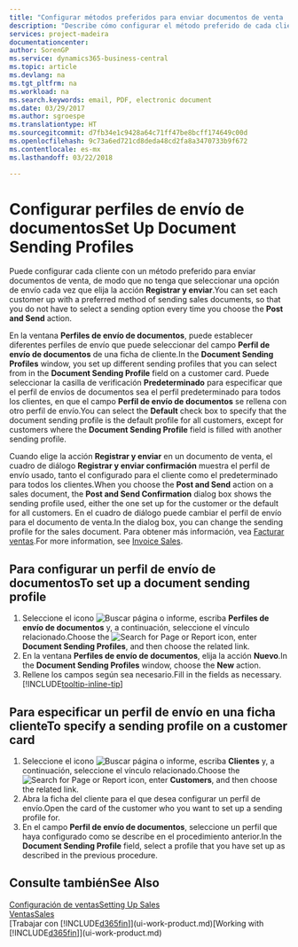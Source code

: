 ```yaml
---
title: "Configurar métodos preferidos para enviar documentos de venta | Documentos de Microsoft"
description: "Describe cómo configurar el método preferido de cada cliente de enviar documentos de venta, por ejemplo, correo electrónico, PDF, documento electrónico, etc."
services: project-madeira
documentationcenter: 
author: SorenGP
ms.service: dynamics365-business-central
ms.topic: article
ms.devlang: na
ms.tgt_pltfrm: na
ms.workload: na
ms.search.keywords: email, PDF, electronic document
ms.date: 03/29/2017
ms.author: sgroespe
ms.translationtype: HT
ms.sourcegitcommit: d7fb34e1c9428a64c71ff47be8bcff174649c00d
ms.openlocfilehash: 9c73a6ed721cd8deda48cd2fa8a3470733b9f672
ms.contentlocale: es-mx
ms.lasthandoff: 03/22/2018

---
```

# <a name="set-up-document-sending-profiles"></a><span data-ttu-id="07aa1-103">Configurar perfiles de envío de documentos</span><span class="sxs-lookup"><span data-stu-id="07aa1-103">Set Up Document Sending Profiles</span></span>
<span data-ttu-id="07aa1-104">Puede configurar cada cliente con un método preferido para enviar documentos de venta, de modo que no tenga que seleccionar una opción de envío cada vez que elija la acción **Registrar y enviar**.</span><span class="sxs-lookup"><span data-stu-id="07aa1-104">You can set each customer up with a preferred method of sending sales documents, so that you do not have to select a sending option every time you choose the **Post and Send** action.</span></span>

<span data-ttu-id="07aa1-105">En la ventana **Perfiles de envío de documentos**, puede establecer diferentes perfiles de envío que puede seleccionar del campo **Perfil de envío de documentos** de una ficha de cliente.</span><span class="sxs-lookup"><span data-stu-id="07aa1-105">In the **Document Sending Profiles** window, you set up different sending profiles that you can select from in the **Document Sending Profile** field on a customer card.</span></span> <span data-ttu-id="07aa1-106">Puede seleccionar la casilla de verificación **Predeterminado** para especificar que el perfil de envíos de documentos sea el perfil predeterminado para todos los clientes, en que el campo **Perfil de envío de documentos** se rellena con otro perfil de envío.</span><span class="sxs-lookup"><span data-stu-id="07aa1-106">You can select the **Default** check box to specify that the document sending profile is the default profile for all customers, except for customers where the **Document Sending Profile** field is filled with another sending profile.</span></span>

<span data-ttu-id="07aa1-107">Cuando elige la acción **Registrar y enviar** en un documento de venta, el cuadro de diálogo **Registrar y enviar confirmación** muestra el perfil de envío usado, tanto el configurado para el cliente como el predeterminado para todos los clientes.</span><span class="sxs-lookup"><span data-stu-id="07aa1-107">When you choose the **Post and Send** action on a sales document, the **Post and Send Confirmation** dialog box shows the sending profile used, either the one set up for the customer or the default for all customers.</span></span> <span data-ttu-id="07aa1-108">En el cuadro de diálogo puede cambiar el perfil de envío para el documento de venta.</span><span class="sxs-lookup"><span data-stu-id="07aa1-108">In the dialog box, you can change the sending profile for the sales document.</span></span> <span data-ttu-id="07aa1-109">Para obtener más información, vea [Facturar ventas](sales-how-invoice-sales.md).</span><span class="sxs-lookup"><span data-stu-id="07aa1-109">For more information, see [Invoice Sales](sales-how-invoice-sales.md).</span></span>

## <a name="to-set-up-a-document-sending-profile"></a><span data-ttu-id="07aa1-110">Para configurar un perfil de envío de documentos</span><span class="sxs-lookup"><span data-stu-id="07aa1-110">To set up a document sending profile</span></span>
1. <span data-ttu-id="07aa1-111">Seleccione el icono ![Buscar página o informe](media/ui-search/search_small.png "icono Buscar página o informe"), escriba **Perfiles de envío de documentos** y, a continuación, seleccione el vínculo relacionado.</span><span class="sxs-lookup"><span data-stu-id="07aa1-111">Choose the ![Search for Page or Report](media/ui-search/search_small.png "Search for Page or Report icon") icon, enter **Document Sending Profiles**, and then choose the related link.</span></span>
2. <span data-ttu-id="07aa1-112">En la ventana **Perfiles de envío de documentos**, elija la acción **Nuevo**.</span><span class="sxs-lookup"><span data-stu-id="07aa1-112">In the **Document Sending Profiles** window, choose the **New** action.</span></span>
3. <span data-ttu-id="07aa1-113">Rellene los campos según sea necesario.</span><span class="sxs-lookup"><span data-stu-id="07aa1-113">Fill in the fields as necessary.</span></span> [!INCLUDE[tooltip-inline-tip](includes/tooltip-inline-tip_md.md)]

## <a name="to-specify-a-sending-profile-on-a-customer-card"></a><span data-ttu-id="07aa1-114">Para especificar un perfil de envío en una ficha cliente</span><span class="sxs-lookup"><span data-stu-id="07aa1-114">To specify a sending profile on a customer card</span></span>
1. <span data-ttu-id="07aa1-115">Seleccione el icono ![Buscar página o informe](media/ui-search/search_small.png "icono Buscar página o informe"), escriba **Clientes** y, a continuación, seleccione el vínculo relacionado.</span><span class="sxs-lookup"><span data-stu-id="07aa1-115">Choose the ![Search for Page or Report](media/ui-search/search_small.png "Search for Page or Report icon") icon, enter **Customers**, and then choose the related link.</span></span>
2. <span data-ttu-id="07aa1-116">Abra la ficha del cliente para el que desea configurar un perfil de envío.</span><span class="sxs-lookup"><span data-stu-id="07aa1-116">Open the card of the customer who you want to set up a sending profile for.</span></span>
3. <span data-ttu-id="07aa1-117">En el campo **Perfil de envío de documentos**, seleccione un perfil que haya configurado como se describe en el procedimiento anterior.</span><span class="sxs-lookup"><span data-stu-id="07aa1-117">In the **Document Sending Profile** field, select a profile that you have set up as described in the previous procedure.</span></span>

## <a name="see-also"></a><span data-ttu-id="07aa1-118">Consulte también</span><span class="sxs-lookup"><span data-stu-id="07aa1-118">See Also</span></span>
[<span data-ttu-id="07aa1-119">Configuración de ventas</span><span class="sxs-lookup"><span data-stu-id="07aa1-119">Setting Up Sales</span></span>](sales-setup-sales.md)  
[<span data-ttu-id="07aa1-120">Ventas</span><span class="sxs-lookup"><span data-stu-id="07aa1-120">Sales</span></span>](sales-manage-sales.md)  
<span data-ttu-id="07aa1-121">[Trabajar con [!INCLUDE[d365fin](includes/d365fin_md.md)]](ui-work-product.md)</span><span class="sxs-lookup"><span data-stu-id="07aa1-121">[Working with [!INCLUDE[d365fin](includes/d365fin_md.md)]](ui-work-product.md)</span></span>

